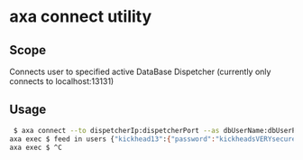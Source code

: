 # axa connect utility

## Scope
Connects user to specified active DataBase Dispetcher (currently only connects to localhost:13131)

## Usage
```sh
 $ axa connect --to dispetcherIp:dispetcherPort --as dbUserName:dbUserPassword
axa exec $ feed in users {"kickhead13":{"password":"kickheadsVERYsecurepassword","email":"kickheadsVERYsecretemail@email.com"}}
axa exec $ ^C
```